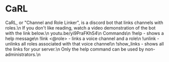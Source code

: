# CaRL
CaRL, or "Channel and Role Linker", is a discord bot that links channels with roles.\n
If you don't like reading, watch a video demonstration of the bot with the link below.\n
youtu.be/yi9PraFKhS4\n
Commands\n
!help - shows a help message\n
!link <channel name> <@role> - links a voice channel and a role\n
!unlink <channel name> - unlinks all roles associated with that voice channel\n
!show_links - shows all the links for your server.\n
Only the help command can be used by non-administrators.\n
